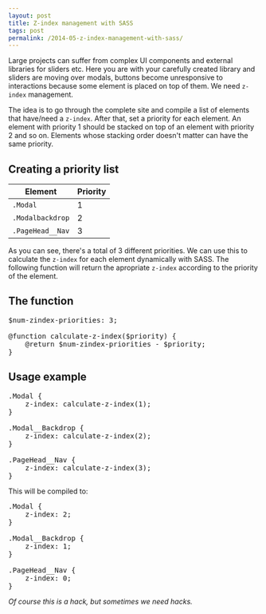 ```yaml
---
layout: post
title: Z-index management with SASS
tags: post
permalink: /2014-05-z-index-management-with-sass/
---
```


Large projects can suffer from complex UI components and external libraries for sliders etc. Here you are with your carefully created library and sliders are moving over modals, buttons become unresponsive to interactions because some element is placed on top of them. We need `z-index` management.

The idea is to go through the complete site and compile a list of elements that have/need a `z-index`. After that, set a priority for each element. An element with priority 1 should be stacked on top of an element with priority 2 and so on. Elements whose stacking order doesn't matter can have the same priority.

## Creating a priority list

<table>
    <thead>
        <tr>
            <th>Element</th>
            <th>Priority</th>
        </tr>
    </thead>
    <tbody>
        <tr>
            <td>
                <code>.Modal</code>
            </td>
            <td>1</td>
        </tr>
        <tr>
            <td>
                <code>.Modalbackdrop</code>
            </td>
            <td>2</td>
        </tr>
        <tr>
            <td>
                <code>.PageHead__Nav</code>
            </td>
            <td>3</td>
        </tr>
    </tbody>
</table>

As you can see, there's a total of 3 different priorities. We can use this to calculate the `z-index` for each element dynamically with SASS. The following function will return the apropriate `z-index` according to the priority of the element.

## The function

<pre>
$num-zindex-priorities: 3;

@function calculate-z-index($priority) {
    @return $num-zindex-priorities - $priority;
}
</pre>

## Usage example

<pre>
.Modal {
    z-index: calculate-z-index(1);
}

.Modal__Backdrop {
    z-index: calculate-z-index(2);
}

.PageHead__Nav {
    z-index: calculate-z-index(3);
}
</pre>

This will be compiled to:

<pre>
.Modal {
    z-index: 2;
}

.Modal__Backdrop {
    z-index: 1;
}

.PageHead__Nav {
    z-index: 0;
}
</pre>

_Of course this is a hack, but sometimes we need hacks._
